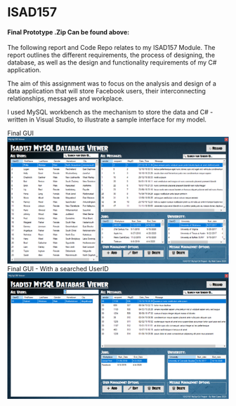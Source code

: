 # ISAD157
#### Final Prototype .Zip Can be found above:

The following report and Code Repo relates to my ISAD157 Module. The report outlines the different requirements, the process of designing, the database, as well as the design and functionality requirements of my C# application. 

The aim of this assignment was to focus on the analysis and design of a data application that will store Facebook users, their interconnecting relationships, messages and workplace. 

I used MySQL workbench as the mechanism to store the data and C# - written in Visual Studio, to illustrate a sample interface for my model.


Final GUI
![Screenshot](https://github.com/Matt-Caine/ISAD157/blob/master/Screenshots/Isad157FinalGUI.png)
Final GUI - With a searched UserID
![Screenshot](https://github.com/Matt-Caine/ISAD157/blob/master/Screenshots/FinalGUIWithSearch.png)
